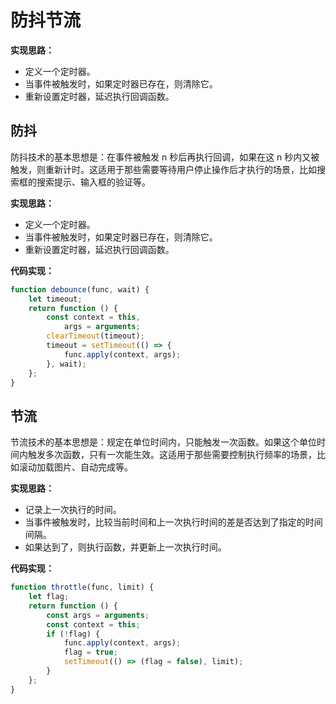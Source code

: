 # 防抖节流

**实现思路：**

-   定义一个定时器。
-   当事件被触发时，如果定时器已存在，则清除它。
-   重新设置定时器，延迟执行回调函数。

## 防抖

防抖技术的基本思想是：在事件被触发 n 秒后再执行回调，如果在这 n 秒内又被触发，则重新计时。这适用于那些需要等待用户停止操作后才执行的场景，比如搜索框的搜索提示、输入框的验证等。

**实现思路：**

-   定义一个定时器。
-   当事件被触发时，如果定时器已存在，则清除它。
-   重新设置定时器，延迟执行回调函数。

**代码实现：**

```js
function debounce(func, wait) {
    let timeout;
    return function () {
        const context = this,
            args = arguments;
        clearTimeout(timeout);
        timeout = setTimeout(() => {
            func.apply(context, args);
        }, wait);
    };
}
```

## 节流

节流技术的基本思想是：规定在单位时间内，只能触发一次函数。如果这个单位时间内触发多次函数，只有一次能生效。这适用于那些需要控制执行频率的场景，比如滚动加载图片、自动完成等。

**实现思路：**

-   记录上一次执行的时间。
-   当事件被触发时，比较当前时间和上一次执行时间的差是否达到了指定的时间间隔。
-   如果达到了，则执行函数，并更新上一次执行时间。

**代码实现：**

```js
function throttle(func, limit) {
    let flag;
    return function () {
        const args = arguments;
        const context = this;
        if (!flag) {
            func.apply(context, args);
            flag = true;
            setTimeout(() => (flag = false), limit);
        }
    };
}
```
